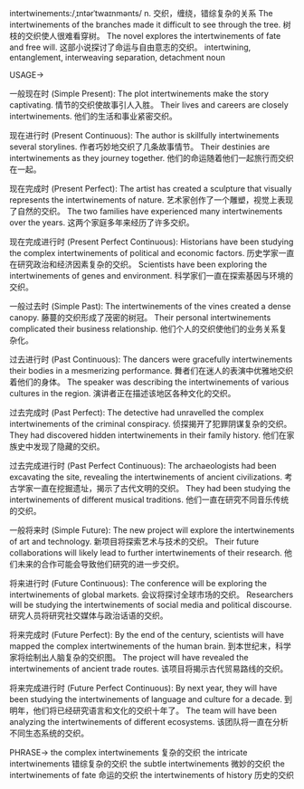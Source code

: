 intertwinements:/ˌɪntərˈtwaɪnmənts/
n.
交织，缠绕，错综复杂的关系
The intertwinements of the branches made it difficult to see through the tree. 树枝的交织使人很难看穿树。
The novel explores the intertwinements of fate and free will. 这部小说探讨了命运与自由意志的交织。
intertwining, entanglement, interweaving
separation, detachment
noun


USAGE->

一般现在时 (Simple Present):
The plot intertwinements make the story captivating.  情节的交织使故事引人入胜。
Their lives and careers are closely intertwinements.  他们的生活和事业紧密交织。

现在进行时 (Present Continuous):
The author is skillfully intertwinements several storylines.  作者巧妙地交织了几条故事情节。
Their destinies are intertwinements as they journey together.  他们的命运随着他们一起旅行而交织在一起。

现在完成时 (Present Perfect):
The artist has created a sculpture that visually represents the intertwinements of nature.  艺术家创作了一个雕塑，视觉上表现了自然的交织。
The two families have experienced many intertwinements over the years.  这两个家庭多年来经历了许多交织。

现在完成进行时 (Present Perfect Continuous):
Historians have been studying the complex intertwinements of political and economic factors.  历史学家一直在研究政治和经济因素复杂的交织。
Scientists have been exploring the intertwinements of genes and environment.  科学家们一直在探索基因与环境的交织。

一般过去时 (Simple Past):
The intertwinements of the vines created a dense canopy.  藤蔓的交织形成了茂密的树冠。
Their personal intertwinements complicated their business relationship.  他们个人的交织使他们的业务关系复杂化。

过去进行时 (Past Continuous):
The dancers were gracefully intertwinements their bodies in a mesmerizing performance.  舞者们在迷人的表演中优雅地交织着他们的身体。
The speaker was describing the intertwinements of various cultures in the region.  演讲者正在描述该地区各种文化的交织。

过去完成时 (Past Perfect):
The detective had unravelled the complex intertwinements of the criminal conspiracy.  侦探揭开了犯罪阴谋复杂的交织。
They had discovered hidden intertwinements in their family history.  他们在家族史中发现了隐藏的交织。

过去完成进行时 (Past Perfect Continuous):
The archaeologists had been excavating the site, revealing the intertwinements of ancient civilizations.  考古学家一直在挖掘遗址，揭示了古代文明的交织。
They had been studying the intertwinements of different musical traditions.  他们一直在研究不同音乐传统的交织。

一般将来时 (Simple Future):
The new project will explore the intertwinements of art and technology.  新项目将探索艺术与技术的交织。
Their future collaborations will likely lead to further intertwinements of their research.  他们未来的合作可能会导致他们研究的进一步交织。

将来进行时 (Future Continuous):
The conference will be exploring the intertwinements of global markets.  会议将探讨全球市场的交织。
Researchers will be studying the intertwinements of social media and political discourse.  研究人员将研究社交媒体与政治话语的交织。

将来完成时 (Future Perfect):
By the end of the century, scientists will have mapped the complex intertwinements of the human brain.  到本世纪末，科学家将绘制出人脑复杂的交织图。
The project will have revealed the intertwinements of ancient trade routes.  该项目将揭示古代贸易路线的交织。

将来完成进行时 (Future Perfect Continuous):
By next year, they will have been studying the intertwinements of language and culture for a decade.  到明年，他们将已经研究语言和文化的交织十年了。
The team will have been analyzing the intertwinements of different ecosystems.  该团队将一直在分析不同生态系统的交织。


PHRASE->
the complex intertwinements  复杂的交织
the intricate intertwinements 错综复杂的交织
the subtle intertwinements 微妙的交织
the intertwinements of fate 命运的交织
the intertwinements of history 历史的交织
